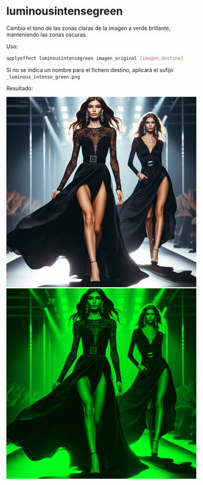 # luminousintensegreen

Cambia el tono de las zonas claras de la imagen a verde brillante, manteniendo las zonas oscuras.

Uso:

``` sh
applyeffect luminousintensegreen imagen_original [imagen_destino]
```

Si no se indica un nombre para el fichero destino, aplicará el sufijo `_luminous_intense_green.png`

Resultado:

![imagen original](../../images/image.jpg)
![luminousintensegreen](../../images/image_luminous_intense_green.png)
